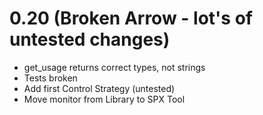 # 0.20 (Broken Arrow - lot's of untested changes)
* get_usage returns correct types, not strings
* Tests broken
* Add first Control Strategy (untested) 
* Move monitor from Library to SPX Tool
